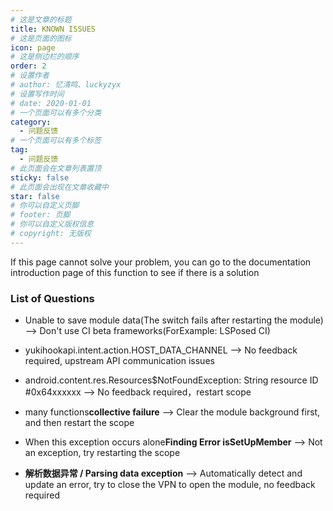 ```yaml
---
# 这是文章的标题
title: KNOWN ISSUES
# 这是页面的图标
icon: page
# 这是侧边栏的顺序
order: 2
# 设置作者
# author: 忆清鸣、luckyzyx
# 设置写作时间
# date: 2020-01-01
# 一个页面可以有多个分类
category:
  - 问题反馈
# 一个页面可以有多个标签
tag:
  - 问题反馈
# 此页面会在文章列表置顶
sticky: false
# 此页面会出现在文章收藏中
star: false
# 你可以自定义页脚
# footer: 页脚
# 你可以自定义版权信息
# copyright: 无版权
---
```


If this page cannot solve your problem, you can go to the documentation introduction page of this function to see if there is a solution

### List of Questions

- Unable to save module data(The switch fails after restarting the module) --> Don't use CI beta frameworks(ForExample: LSPosed CI)

- yukihookapi.intent.action.HOST_DATA_CHANNEL --> No feedback required, upstream API communication issues

- android.content.res.Resources$NotFoundException: String resource ID #0x64xxxxxx --> No feedback required，restart scope

- many functions**collective failure** --> Clear the module background first, and then restart the
  scope

- When this exception occurs alone**Finding Error isSetUpMember** --> Not an exception, try restarting the scope

- **解析数据异常 / Parsing data exception** --> Automatically detect and update an error, try to close the VPN to open the module,
  no feedback required
